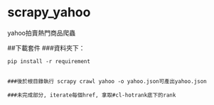 # scrapy_yahoo
yahoo拍賣熱門商品爬蟲

##下載套件
###資料夾下：
``` 
pip install -r requirement


###後於根目錄執行 scrapy crawl yahoo -o yahoo.json可產出yahoo.json

###未完成部分, iterate每個href, 拿取#cl-hotrank底下的rank
